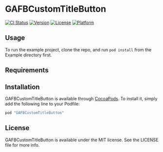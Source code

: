 # GAFBCustomTitleButton

[![CI Status](https://img.shields.io/travis/george-gw/GAFBCustomTitleButton.svg?style=flat)](https://travis-ci.org/george-gw/GAFBCustomTitleButton)
[![Version](https://img.shields.io/cocoapods/v/GAFBCustomTitleButton.svg?style=flat)](http://cocoapods.org/pods/GAFBCustomTitleButton)
[![License](https://img.shields.io/cocoapods/l/GAFBCustomTitleButton.svg?style=flat)](http://cocoapods.org/pods/GAFBCustomTitleButton)
[![Platform](https://img.shields.io/cocoapods/p/GAFBCustomTitleButton.svg?style=flat)](http://cocoapods.org/pods/GAFBCustomTitleButton)

## Usage

To run the example project, clone the repo, and run `pod install` from the Example directory first.

## Requirements

## Installation

GAFBCustomTitleButton is available through [CocoaPods](http://cocoapods.org). To install
it, simply add the following line to your Podfile:

```ruby
pod "GAFBCustomTitleButton"
```

## License

GAFBCustomTitleButton is available under the MIT license. See the LICENSE file for more info.
